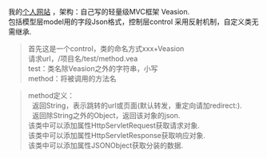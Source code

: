 我的[个人网站](http://59.110.241.52) ，架构：自己写的轻量级MVC框架 Veasion. <br/>
包括模型层model用的字段Json格式，控制层control 采用反射机制，自定义类无需继承. <br/>
> 首先这是一个control，类的命名方式xxx+Veasion <br/>
> 请求url，/项目名/test/method.vea <br/>
> test：类名除Veasion之外的字符串，小写 <br/>
> method：将被调用的方法名 <br/>
 
> method定义：<br/>
	&nbsp;&nbsp;返回String，表示跳转的url或页面(默认转发，重定向请加redirect:). <br/>
	&nbsp;&nbsp;返回除String之外的Object，返回该对象的json.<br/>
> 该类中可以添加属性HttpServletRequest获取请求对象. <br/>
> 该类中可以添加属性HttpServletResponse获取响应对象. <br/>
> 该类中可以添加属性JSONObject获取分装的数据. <br/>

